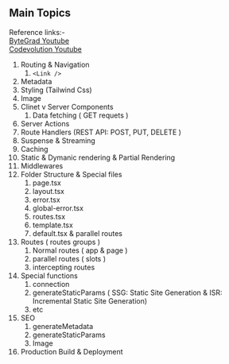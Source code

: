 ## Main Topics

Reference links:-  
[ByteGrad Youtube](https://www.youtube.com/watch?v=vwSlYG7hFk0)  
[Codevolution Youtube](https://www.youtube.com/watch?v=_EgI9WH8q1A)


1. Routing & Navigation  
    1. ```<Link />```
2. Metadata
3. Styling (Tailwind Css)
4. Image
5. Clinet v Server Components
   1. Data fetching ( GET requets )
6. Server Actions
7. Route Handlers  (REST API: POST, PUT, DELETE )
8. Suspense & Streaming
9. Caching
10. Static & Dymanic rendering & Partial Rendering
11. Middlewares
12. Folder Structure & Special files
    1. page.tsx
    2. layout.tsx
    3. error.tsx
    4. global-error.tsx
    5. routes.tsx
    6. template.tsx
    7. default.tsx & parallel routes
13. Routes  ( routes groups ) 
    1. Normal routes ( app & page )
    2. parallel routes ( slots )
    3. intercepting routes
14. Special functions
    1. connection
    2. generateStaticParams ( SSG: Static Site Generation  & ISR: Incremental Static Site Generation)
    3. etc
15. SEO
    1. generateMetadata
    2. generateStaticParams
    3. Image
16. Production Build & Deployment